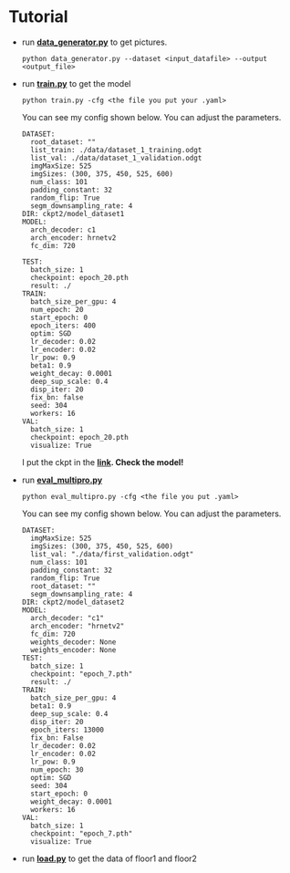 # Tutorial

- run **[data_generator.py](https://github.com/randy2332/NYCU-perception-and-decision-making-in-intelligent-systems-hw2/blob/main/src/data_generator.py)** to get pictures.
    
    ```
    python data_generator.py --dataset <input_datafile> --output <output_file>
    ```
    
- run **[train.py](https://github.com/randy2332/NYCU-perception-and-decision-making-in-intelligent-systems-hw2/blob/main/src/train.py)**  to get the model
    
    ```
    python train.py -cfg <the file you put your .yaml>
    ```
    
    You can see my config shown below. You can adjust the parameters. 
    
    ```
    DATASET:
      root_dataset: ""
      list_train: ./data/dataset_1_training.odgt
      list_val: ./data/dataset_1_validation.odgt
      imgMaxSize: 525
      imgSizes: (300, 375, 450, 525, 600)
      num_class: 101
      padding_constant: 32
      random_flip: True
      segm_downsampling_rate: 4
    DIR: ckpt2/model_dataset1
    MODEL:
      arch_decoder: c1
      arch_encoder: hrnetv2
      fc_dim: 720
    
    TEST:
      batch_size: 1
      checkpoint: epoch_20.pth
      result: ./
    TRAIN:
      batch_size_per_gpu: 4
      num_epoch: 20
      start_epoch: 0
      epoch_iters: 400
      optim: SGD
      lr_decoder: 0.02
      lr_encoder: 0.02
      lr_pow: 0.9
      beta1: 0.9
      weight_decay: 0.0001
      deep_sup_scale: 0.4
      disp_iter: 20
      fix_bn: false
      seed: 304
      workers: 16
    VAL:
      batch_size: 1
      checkpoint: epoch_20.pth
      visualize: True
    ```
    
    I put the ckpt in the  **[link](https://drive.google.com/drive/folders/1LOlHpI4yn2hna21tYqCaTEJ4wOKhp440?usp=drive_link).  Check the model!**
    
- run **[eval_multipro.py](https://github.com/randy2332/NYCU-perception-and-decision-making-in-intelligent-systems-hw2/blob/main/src/eval_multipro.py)**
    
    ```
    python eval_multipro.py -cfg <the file you put .yaml>
    ```
    
    You can see my config shown below. You can adjust the parameters. 
    
    ```
    DATASET:
      imgMaxSize: 525
      imgSizes: (300, 375, 450, 525, 600)
      list_val: "./data/first_validation.odgt"
      num_class: 101
      padding_constant: 32
      random_flip: True
      root_dataset: ""
      segm_downsampling_rate: 4
    DIR: ckpt2/model_dataset2
    MODEL:
      arch_decoder: "c1"
      arch_encoder: "hrnetv2"
      fc_dim: 720
      weights_decoder: None
      weights_encoder: None
    TEST:
      batch_size: 1
      checkpoint: "epoch_7.pth"
      result: ./
    TRAIN:
      batch_size_per_gpu: 4
      beta1: 0.9
      deep_sup_scale: 0.4
      disp_iter: 20
      epoch_iters: 13000
      fix_bn: False
      lr_decoder: 0.02
      lr_encoder: 0.02
      lr_pow: 0.9
      num_epoch: 30
      optim: SGD
      seed: 304
      start_epoch: 0
      weight_decay: 0.0001
      workers: 16
    VAL:
      batch_size: 1
      checkpoint: "epoch_7.pth"
      visualize: True
    ```
    
- run **[load.py](https://github.com/randy2332/NYCU-perception-and-decision-making-in-intelligent-systems-hw2/blob/main/src/load.py)**  to get  the data of floor1 and floor2
